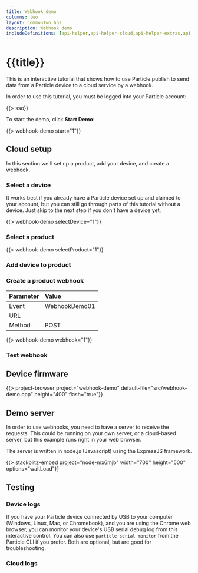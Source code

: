 ```yaml
---
title: Webhook demo
columns: two
layout: commonTwo.hbs
description: Webhook demo
includeDefinitions: [api-helper,api-helper-cloud,api-helper-extras,api-helper-projects,stackblitz,webhook-demo,zip]
---
```


# {{title}}

This is an interactive tutorial that shows how to use Particle.publish to send data from a Particle device to a cloud service by a webhook.

In order to use this tutorial, you must be logged into your Particle account:

{{> sso}}

To start the demo, click **Start Demo**:

{{> webhook-demo start="1"}}

## Cloud setup

In this section we'll set up a product, add your device, and create a webhook.

### Select a device

It works best if you already have a Particle device set up and claimed to your account, but you can still go through parts of this tutorial without a device. Just skip to the next step if you don't have a device yet.

{{> webhook-demo selectDevice="1"}}


### Select a product

{{> webhook-demo selectProduct="1"}}



### Add device to product



### Create a product webhook

| Parameter | Value | 
| :--- | :--- |
| Event | WebhookDemo01 |
| URL | |
| Method | POST |


{{> webhook-demo webhook="1"}}

### Test webhook

## Device firmware

{{> project-browser project="webhook-demo" default-file="src/webhook-demo.cpp" height="400" flash="true"}}


## Demo server

In order to use webhooks, you need to have a server to receive the requests. This could be running on your own server, or a cloud-based server, but this example runs right in your web browser.

The server is written in node.js (Javascript) using the ExpressJS framework. 

{{> stackblitz-embed project="node-mx6mjb" width="700" height="500" options="waitLoad"}}

## Testing

### Device logs

If you have your Particle device connected by USB to your computer (Windows, Linux, Mac, or Chromebook), and you are using the Chrome web browser, you can monitor your device's USB serial debug log from this interactive control. You can also use `particle serial monitor` from the Particle CLI if you prefer. Both are optional, but are good for troubleshooting.


### Cloud logs


